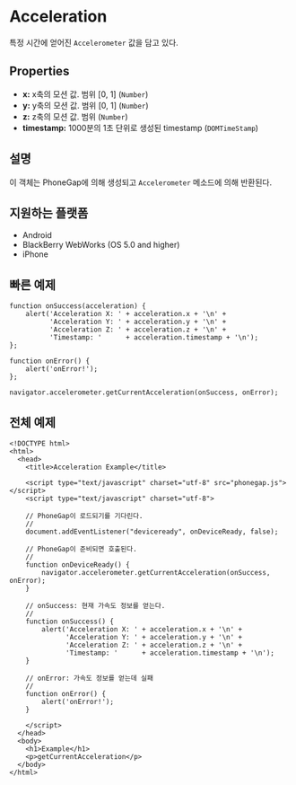 Acceleration
============

특정 시간에 얻어진 `Accelerometer` 값을 담고 있다.

Properties
----------

- __x:__ x축의 모션 값. 범위 [0, 1] (`Number`)
- __y:__ y축의 모션 값. 범위 [0, 1] (`Number`)
- __z:__ z축의 모션 값. 범위 (`Number`)
- __timestamp:__ 1000분의 1초 단위로 생성된 timestamp (`DOMTimeStamp`)

설명
-----------

이 객체는 PhoneGap에 의해 생성되고 `Accelerometer` 메소드에 의해 반환된다.

지원하는 플랫폼
-------------------

- Android
- BlackBerry WebWorks (OS 5.0 and higher)
- iPhone

빠른 예제
-------------

    function onSuccess(acceleration) {
        alert('Acceleration X: ' + acceleration.x + '\n' +
              'Acceleration Y: ' + acceleration.y + '\n' +
              'Acceleration Z: ' + acceleration.z + '\n' +
              'Timestamp: '      + acceleration.timestamp + '\n');
    };

    function onError() {
        alert('onError!');
    };

    navigator.accelerometer.getCurrentAcceleration(onSuccess, onError);

전체 예제
------------

    <!DOCTYPE html>
    <html>
      <head>
        <title>Acceleration Example</title>

        <script type="text/javascript" charset="utf-8" src="phonegap.js"></script>
        <script type="text/javascript" charset="utf-8">

        // PhoneGap이 로드되기를 기다린다.
        //
        document.addEventListener("deviceready", onDeviceReady, false);

        // PhoneGap이 준비되면 호출된다.
        //
        function onDeviceReady() {
            navigator.accelerometer.getCurrentAcceleration(onSuccess, onError);
        }

        // onSuccess: 현재 가속도 정보를 얻는다.
        //
        function onSuccess() {
            alert('Acceleration X: ' + acceleration.x + '\n' +
                  'Acceleration Y: ' + acceleration.y + '\n' +
                  'Acceleration Z: ' + acceleration.z + '\n' +
                  'Timestamp: '      + acceleration.timestamp + '\n');
        }

        // onError: 가속도 정보를 얻는데 실패
        //
        function onError() {
            alert('onError!');
        }

        </script>
      </head>
      <body>
        <h1>Example</h1>
        <p>getCurrentAcceleration</p>
      </body>
    </html>
